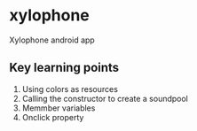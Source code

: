 # xylophone
Xylophone android app
## Key learning points
1. Using colors as resources
2. Calling the constructor to create a soundpool
3. Memmber variables
4. Onclick property
